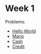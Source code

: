 # Week 1

Problems:

- [Hello World](./hello_world/)
- [Mario](./mario)
- [Cash](./cash)
- [Credit](./credit/)
